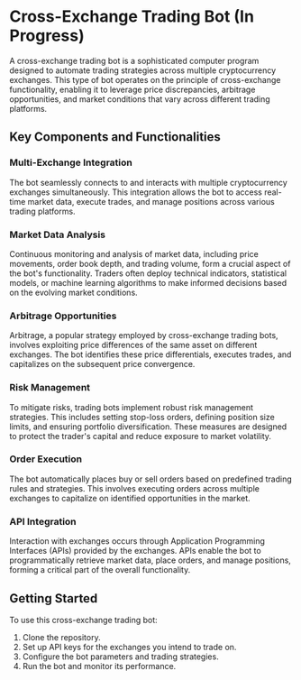 # Cross-Exchange Trading Bot (In Progress)

A cross-exchange trading bot is a sophisticated computer program designed to automate trading strategies across multiple cryptocurrency exchanges. This type of bot operates on the principle of cross-exchange functionality, enabling it to leverage price discrepancies, arbitrage opportunities, and market conditions that vary across different trading platforms.

## Key Components and Functionalities

### Multi-Exchange Integration

The bot seamlessly connects to and interacts with multiple cryptocurrency exchanges simultaneously. This integration allows the bot to access real-time market data, execute trades, and manage positions across various trading platforms.

### Market Data Analysis

Continuous monitoring and analysis of market data, including price movements, order book depth, and trading volume, form a crucial aspect of the bot's functionality. Traders often deploy technical indicators, statistical models, or machine learning algorithms to make informed decisions based on the evolving market conditions.

### Arbitrage Opportunities

Arbitrage, a popular strategy employed by cross-exchange trading bots, involves exploiting price differences of the same asset on different exchanges. The bot identifies these price differentials, executes trades, and capitalizes on the subsequent price convergence.

### Risk Management

To mitigate risks, trading bots implement robust risk management strategies. This includes setting stop-loss orders, defining position size limits, and ensuring portfolio diversification. These measures are designed to protect the trader's capital and reduce exposure to market volatility.

### Order Execution

The bot automatically places buy or sell orders based on predefined trading rules and strategies. This involves executing orders across multiple exchanges to capitalize on identified opportunities in the market.

### API Integration

Interaction with exchanges occurs through Application Programming Interfaces (APIs) provided by the exchanges. APIs enable the bot to programmatically retrieve market data, place orders, and manage positions, forming a critical part of the overall functionality.

## Getting Started

To use this cross-exchange trading bot:

1. Clone the repository.
2. Set up API keys for the exchanges you intend to trade on.
3. Configure the bot parameters and trading strategies.
4. Run the bot and monitor its performance.
